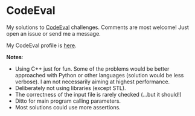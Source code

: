 # CodeEval
My solutions to [CodeEval](https://www.codeeval.com/dashboard/) challenges. Comments are most welcome! Just open an issue or send me a message.

My CodeEval profile is [here](http://www.codeeval.com/profile/leogargu/).

**Notes**:
 * Using C++ just for fun. Some of the problems would be better approached with Python or other languages (solution would be less verbose). I am not necessarily aiming at highest performance.
 * Deliberately not using libraries (except STL).
 * The correctness of the input file is rarely checked (...but it should!)
 * Ditto for main program calling parameters.
 * Most solutions could use more assertions.
